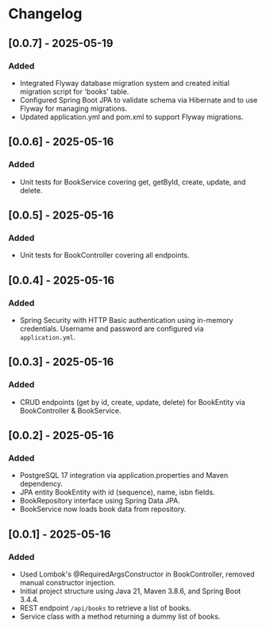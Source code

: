 # Changelog

## [0.0.7] - 2025-05-19
### Added
- Integrated Flyway database migration system and created initial migration script for 'books' table.
- Configured Spring Boot JPA to validate schema via Hibernate and to use Flyway for managing migrations.
- Updated application.yml and pom.xml to support Flyway migrations.


## [0.0.6] - 2025-05-16
### Added
- Unit tests for BookService covering get, getById, create, update, and delete.

## [0.0.5] - 2025-05-16
### Added
- Unit tests for BookController covering all endpoints.

## [0.0.4] - 2025-05-16
### Added
- Spring Security with HTTP Basic authentication using in-memory credentials. Username and password are configured via `application.yml`.

## [0.0.3] - 2025-05-16
### Added
- CRUD endpoints (get by id, create, update, delete) for BookEntity via BookController & BookService.

## [0.0.2] - 2025-05-16
### Added
- PostgreSQL 17 integration via application.properties and Maven dependency.
- JPA entity BookEntity with id (sequence), name, isbn fields.
- BookRepository interface using Spring Data JPA.
- BookService now loads book data from repository.

## [0.0.1] - 2025-05-16
### Added
- Used Lombok's @RequiredArgsConstructor in BookController, removed manual constructor injection.
- Initial project structure using Java 21, Maven 3.8.6, and Spring Boot 3.4.4.
- REST endpoint `/api/books` to retrieve a list of books.
- Service class with a method returning a dummy list of books.